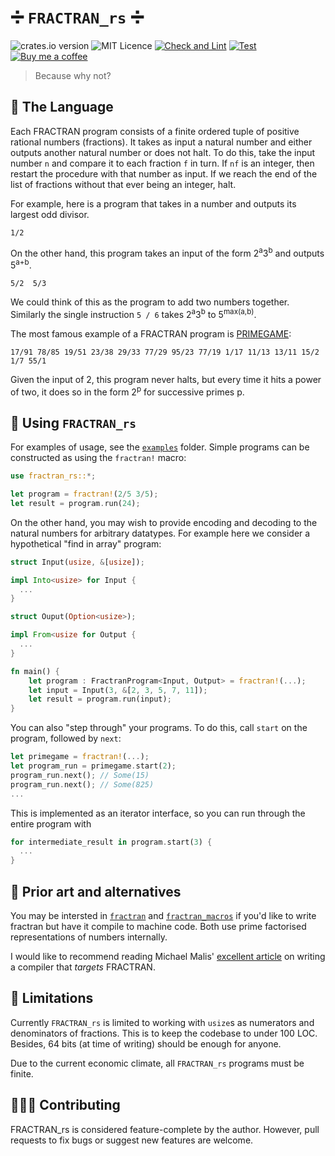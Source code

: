 # ➗ `FRACTRAN_rs` ➗
![crates.io version](https://img.shields.io/crates/v/fractran_rs)
![MIT Licence](https://img.shields.io/github/license/rspencer01/fractran_rs)
[![Check and Lint](https://github.com/rspencer01/fractran_rs/actions/workflows/check-and-lint.yaml/badge.svg)](https://github.com/rspencer01/fractran_rs/actions/workflows/check-and-lint.yaml)
[![Test](https://github.com/rspencer01/fractran_rs/actions/workflows/test.yaml/badge.svg)](https://github.com/rspencer01/fractran_rs/actions/workflows/test.yaml)
[![Buy me a coffee](https://img.shields.io/badge/-buy_me_a%C2%A0coffee-gray?logo=buy-me-a-coffee)](https://www.buymeacoffee.com/rspencer)

> Because why not?

## 📜 The Language

Each FRACTRAN program consists of a finite ordered tuple of positive rational numbers (fractions).
It takes as input a natural number and either outputs another natural number or does not halt.
To do this, take the input number `n` and compare it to each fraction `f` in turn. If `nf` is an integer, then restart the procedure with that number as input. If we reach the end of the list of fractions without that ever being an integer, halt.

For example, here is a program that takes in a number and outputs its largest odd divisor.
```text
1/2
```

On the other hand, this program takes an input of the form 2<sup>a</sup>3<sup>b</sup> and outputs 5<sup>a+b</sup>.
```text
5/2  5/3
```
We could think of this as the program to add two numbers together.  Similarly the single instruction `5 / 6` takes 2<sup>a</sup>3<sup>b</sup> to 5<sup>max(a,b)</sup>.

The most famous example of a FRACTRAN program is [PRIMEGAME](https://github.com/rspencer01/fractran_rs/tree/main/examples/primegame.rs):
```text
17/91 78/85 19/51 23/38 29/33 77/29 95/23 77/19 1/17 11/13 13/11 15/2 1/7 55/1
```
Given the input of 2, this program never halts, but every time it hits a power of two, it does so in the form 2<sup>p</sup> for successive primes p.

## 🦄 Using `FRACTRAN_rs`

For examples of usage, see the [`examples`](https://github.com/rspencer01/fractran_rs/tree/main/examples) folder. Simple programs can be constructed as using the `fractran!` macro:
```rust
use fractran_rs::*;

let program = fractran!(2/5 3/5);
let result = program.run(24);
```

On the other hand, you may wish to provide encoding and decoding to the natural numbers for arbitrary datatypes. For example here we consider a hypothetical "find in array" program:
```rust
struct Input(usize, &[usize]);

impl Into<usize> for Input {
  ...
}

struct Ouput(Option<usize>);

impl From<usize for Output {
  ...
}

fn main() {
    let program : FractranProgram<Input, Output> = fractran!(...);
    let input = Input(3, &[2, 3, 5, 7, 11]);
    let result = program.run(input);
}
```

You can also "step through" your programs. To do this, call `start` on the program, followed by `next`:
```rust
let primegame = fractran!(...);
let program_run = primegame.start(2);
program_run.next(); // Some(15)
program_run.next(); // Some(825)
...
```
This is implemented as an iterator interface, so you can run through the entire program with
```rust
for intermediate_result in program.start(3) {
  ...
}
```

## 🎨 Prior art and alternatives
You may be intersted in [`fractran`](https://crates.io/crates/fractran) and [`fractran_macros`](https://crates.io/crates/fractran_macros) if you'd like to write fractran but have it compile to machine code.
Both use prime factorised representations of numbers internally.

I would like to recommend reading Michael Malis' [excellent article](https://malisper.me/building-fizzbuzz-fractran-bottom/) on writing a compiler that _targets_ FRACTRAN.

## 🚨 Limitations
Currently `FRACTRAN_rs` is limited to working with `usize`s as numerators and denominators of fractions. This is to keep the codebase to under 100 LOC. Besides, 64 bits (at time of writing) should be enough for anyone.

Due to the current economic climate, all `FRACTRAN_rs` programs must be finite.

## 👩🏼‍💻 Contributing
FRACTRAN_rs is considered feature-complete by the author. However, pull requests to fix bugs or suggest new features are welcome.
